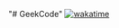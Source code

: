 "# GeekCode"
[![wakatime](https://wakatime.com/badge/user/8e9eed09-5e3e-487a-80d6-aa372159ea08/project/99e131d6-bf72-44d7-bd2b-a3bbe7ec4295.svg)](https://wakatime.com/badge/user/8e9eed09-5e3e-487a-80d6-aa372159ea08/project/99e131d6-bf72-44d7-bd2b-a3bbe7ec4295)
